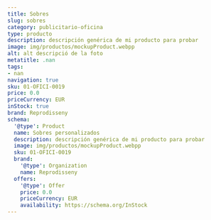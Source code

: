 ```yaml
---
title: Sobres
slug: sobres
category: publicitario-oficina
type: producto
description: descripción genérica de mi producto para probar
image: img/productos/mockupProduct.webpp
alt: alt descripció de la foto
metatitle: .nan
tags:
- nan
navigation: true
sku: 01-OFICI-0019
price: 0.0
priceCurrency: EUR
inStock: true
brand: Reprodisseny
schema:
  '@type': Product
  name: Sobres personalizados
  description: descripción genérica de mi producto para probar
  image: img/productos/mockupProduct.webpp
  sku: 01-OFICI-0019
  brand:
    '@type': Organization
    name: Reprodisseny
  offers:
    '@type': Offer
    price: 0.0
    priceCurrency: EUR
    availability: https://schema.org/InStock
---
```

